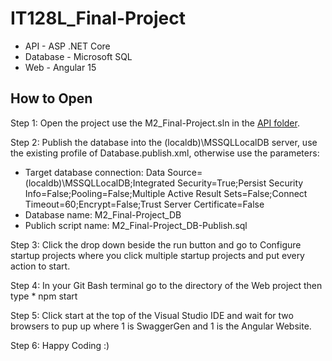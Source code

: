 # IT128L_Final-Project

* API - ASP .NET Core
* Database - Microsoft SQL
* Web - Angular 15

## How to Open

Step 1: Open the project use the M2_Final-Project.sln in the [API folder](API).

Step 2: Publish the database into the (localdb)\MSSQLLocalDB server, use the existing profile of Database.publish.xml, otherwise use the parameters:
* Target database connection: Data Source=(localdb)\MSSQLLocalDB;Integrated Security=True;Persist Security Info=False;Pooling=False;Multiple Active Result Sets=False;Connect Timeout=60;Encrypt=False;Trust Server Certificate=False
* Database name: M2_Final-Project_DB
* Publich script name: M2_Final-Project_DB-Publish.sql

Step 3: Click the drop down beside the run button and go to Configure startup projects where you click multiple startup projects and put every action to start.

Step 4: In your Git Bash terminal go to the directory of the Web project then type * npm start

Step 5: Click start at the top of the Visual Studio IDE and wait for two browsers to pup up where 1 is SwaggerGen and 1 is the Angular Website.

Step 6: Happy Coding :)
